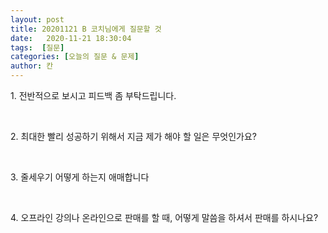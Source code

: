 ```yaml
---
layout: post
title: 20201121 B 코치님에게 질문할 것
date:   2020-11-21 18:30:04
tags:  [질문]
categories: [오늘의 질문 & 문제]
author: 칸
---
```




<p>1. 전반적으로 보시고 피드백 좀 부탁드립니다.</p>
<br>
<p>2. 최대한 빨리 성공하기 위해서 지금 제가 해야 할 일은 무엇인가요?</p>
<br>
<p>3. 줄세우기 어떻게 하는지 애매합니다</p>
<br>
<p>4. 오프라인 강의나 온라인으로 판매를 할 때, 어떻게 말씀을 하셔서 판매를 하시나요?</p>
